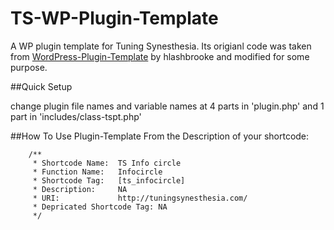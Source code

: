 # TS-WP-Plugin-Template
A WP plugin template for Tuning Synesthesia. Its origianl code was taken from [WordPress-Plugin-Template](https://github.com/hlashbrooke/WordPress-Plugin-Template) by hlashbrooke and modified for some purpose. 

##Quick Setup

change plugin file names and variable names at 4 parts in 'plugin.php' and 1 part in 'includes/class-tspt.php'

##How To Use Plugin-Template
From the Description of your shortcode:

```shortcode
    /**
	 * Shortcode Name: 	TS Info circle
	 * Function Name: 	Infocircle
	 * Shortcode Tag: 	[ts_infocircle]
	 * Description: 	NA
	 * URI: 			http://tuningsynesthesia.com/
	 * Depricated Shortcode Tag: NA
	 */
```
